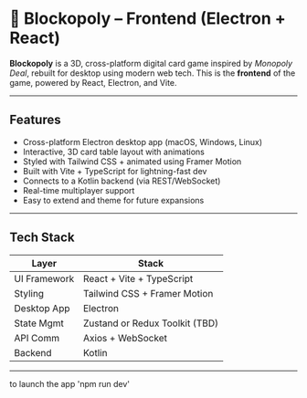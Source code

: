 # 🎲 Blockopoly – Frontend (Electron + React)

**Blockopoly** is a 3D, cross-platform digital card game inspired by _Monopoly Deal_, rebuilt for desktop using modern web tech. This is the **frontend** of the game, powered by React, Electron, and Vite.

---

## Features

- Cross-platform Electron desktop app (macOS, Windows, Linux)
- Interactive, 3D card table layout with animations
- Styled with Tailwind CSS + animated using Framer Motion
- Built with Vite + TypeScript for lightning-fast dev
- Connects to a Kotlin backend (via REST/WebSocket)
- Real-time multiplayer support
- Easy to extend and theme for future expansions

---

## Tech Stack

| Layer        | Stack                          |
| ------------ | ------------------------------ |
| UI Framework | React + Vite + TypeScript      |
| Styling      | Tailwind CSS + Framer Motion   |
| Desktop App  | Electron                       |
| State Mgmt   | Zustand or Redux Toolkit (TBD) |
| API Comm     | Axios + WebSocket              |
| Backend      | Kotlin                         |

---

to launch the app 'npm run dev'

